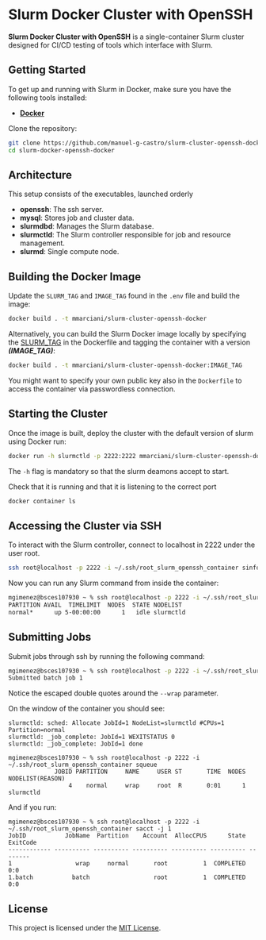 # Slurm Docker Cluster with OpenSSH

**Slurm Docker Cluster with OpenSSH** is a single-container Slurm cluster designed for 
CI/CD testing of tools which interface with Slurm. 

## Getting Started

To get up and running with Slurm in Docker, make sure you have the following tools installed:

- **[Docker](https://docs.docker.com/get-docker/)**

Clone the repository:

```bash
git clone https://github.com/manuel-g-castro/slurm-cluster-openssh-docker.git 
cd slurm-docker-openssh-docker
```

## Architecture 

This setup consists of the executables, launched orderly

- **openssh**: The ssh server.
- **mysql**: Stores job and cluster data.
- **slurmdbd**: Manages the Slurm database.
- **slurmctld**: The Slurm controller responsible for job and resource management.
- **slurmd**: Single compute node.

## Building the Docker Image

Update the `SLURM_TAG` and `IMAGE_TAG` found in the `.env` file and build
the image:

```bash
docker build . -t mmarciani/slurm-cluster-openssh-docker
```

Alternatively, you can build the Slurm Docker image locally by specifying the
[SLURM_TAG](https://github.com/SchedMD/slurm/tags) in the Dockerfile and
tagging the container with a version ***(IMAGE_TAG)***:

```bash
docker build . -t mmarciani/slurm-cluster-openssh-docker:IMAGE_TAG
```

You might want to specify your own public key also in the `Dockerfile` to access the 
container via passwordless connection.

## Starting the Cluster

Once the image is built, deploy the cluster with the default version of slurm
using Docker run:

```bash
docker run -h slurmctld -p 2222:2222 mmarciani/slurm-cluster-openssh-docker
```

The `-h` flag is mandatory so that the slurm deamons accept to start.

Check that it is running and that it is listening to the correct port

```bash
docker container ls
```

## Accessing the Cluster via SSH

To interact with the Slurm controller, connect to localhost in 2222 under
the user root.

```bash
ssh root@localhost -p 2222 -i ~/.ssh/root_slurm_openssh_container sinfo
```

Now you can run any Slurm command from inside the container:

```bash
mgimenez@bsces107930 ~ % ssh root@localhost -p 2222 -i ~/.ssh/root_slurm_openssh_container sinfo               
PARTITION AVAIL  TIMELIMIT  NODES  STATE NODELIST
normal*      up 5-00:00:00      1   idle slurmctld
```

## Submitting Jobs

Submit jobs through ssh by running the following command:

```bash
mgimenez@bsces107930 ~ % ssh root@localhost -p 2222 -i ~/.ssh/root_slurm_openssh_container sbatch --wrap=\"sleep 20\"
Submitted batch job 1
```

Notice the escaped double quotes around the `--wrap` parameter.

On the window of the container you should see:

```
slurmctld: sched: Allocate JobId=1 NodeList=slurmctld #CPUs=1 Partition=normal
slurmctld: _job_complete: JobId=1 WEXITSTATUS 0
slurmctld: _job_complete: JobId=1 done
```

```
mgimenez@bsces107930 ~ % ssh root@localhost -p 2222 -i ~/.ssh/root_slurm_openssh_container squeue
             JOBID PARTITION     NAME     USER ST       TIME  NODES NODELIST(REASON)
                 4    normal     wrap     root  R       0:01      1 slurmctld
```

And if you run:

```
mgimenez@bsces107930 ~ % ssh root@localhost -p 2222 -i ~/.ssh/root_slurm_openssh_container sacct -j 1     
JobID           JobName  Partition    Account  AllocCPUS      State ExitCode 
------------ ---------- ---------- ---------- ---------- ---------- -------- 
1                  wrap     normal       root          1  COMPLETED      0:0 
1.batch           batch                  root          1  COMPLETED      0:0
```

## License

This project is licensed under the [MIT License](LICENSE).

